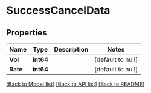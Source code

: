 # SuccessCancelData

## Properties
Name | Type | Description | Notes
------------ | ------------- | ------------- | -------------
**Vol** | **int64** |  | [default to null]
**Rate** | **int64** |  | [default to null]

[[Back to Model list]](../README.md#documentation-for-models) [[Back to API list]](../README.md#documentation-for-api-endpoints) [[Back to README]](../README.md)


